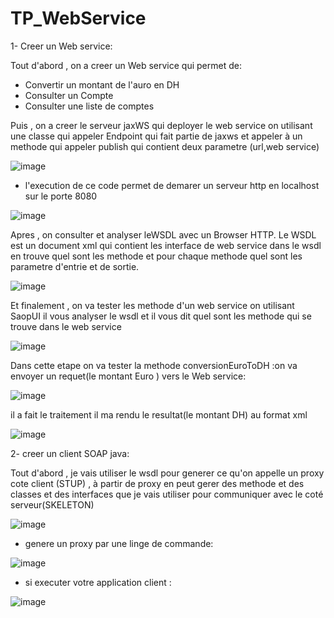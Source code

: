 # TP_WebService

1- Creer un Web service:

Tout d'abord , on a creer un Web service qui permet de:
  - Convertir un montant de l'auro en DH
  - Consulter un Compte
  - Consulter une liste de comptes
  
Puis , on a creer le serveur jaxWS qui deployer le web service on utilisant une classe qui appeler Endpoint  qui fait partie de jaxws et appeler à un methode qui appeler publish qui contient deux parametre (url,web service)

![image](https://user-images.githubusercontent.com/102295113/163217224-411add62-6afc-4c10-9d4e-d8a280a9cb7c.png)

- l'execution de ce code permet de demarer un serveur http en localhost sur le porte 8080

![image](https://user-images.githubusercontent.com/102295113/163218245-130c61cf-730f-4cd6-b232-2e1d466445a1.png)

Apres , on consulter et analyser leWSDL avec un Browser HTTP.
Le WSDL  est un document xml qui contient les interface de web service dans le wsdl en trouve quel sont les methode et pour chaque methode quel sont les parametre d'entrie et  de sortie.

![image](https://user-images.githubusercontent.com/102295113/163219411-bfe4b4d1-e83e-4fcf-b4d2-198713fbef7c.png)

Et finalement , on va tester les methode d'un web service on utilisant SaopUI
il vous analyser le wsdl et il vous dit quel sont les methode qui se trouve dans le web service

![image](https://user-images.githubusercontent.com/102295113/163220308-dfbf7606-cc77-467a-9f0e-86055b539f26.png)

Dans cette etape on va tester la methode conversionEuroToDH :on va envoyer un requet(le montant Euro ) vers le Web service:

![image](https://user-images.githubusercontent.com/102295113/163221562-b0f6e77b-0c80-4065-b748-25a5c75e72e4.png)

il a fait le traitement il ma rendu le resultat(le montant DH) au format xml

![image](https://user-images.githubusercontent.com/102295113/163222061-b74c3fa4-3415-4af9-b37d-d0d540297752.png)

2- creer un client SOAP java:

Tout d'abord , je vais utiliser le wsdl pour generer ce qu'on appelle un proxy cote client (STUP) , à partir de proxy en peut gerer des methode et des classes et des interfaces que je vais utiliser pour communiquer avec le coté serveur(SKELETON)

![image](https://user-images.githubusercontent.com/102295113/163222538-578cd53b-fd1c-4140-8dd1-646b79c0ea55.png)

- genere un proxy par une linge de commande:

![image](https://user-images.githubusercontent.com/102295113/163222683-a45605ab-6914-4d54-9ca8-5b31f2e81291.png)

- si executer votre application client :

![image](https://user-images.githubusercontent.com/102295113/163222813-4bf26026-03f3-48af-964f-94b8893cf79e.png)











 

